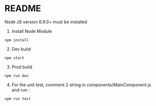 # README
Node JS version 6.9.0+ must be installed

1) Install Node Module
```
npm install
```
2) Dev build
```
npm start
```
3) Prod build
```
npm run dev
```
4) For the unit test, comment 2 string in components/MainComponent.js and run :
```
npm run test
```